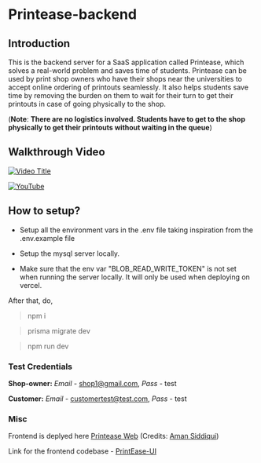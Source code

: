 # Printease-backend

## Introduction

This is the backend server for a SaaS application called Printease, which solves a real-world problem and saves time of students. Printease can be used by print shop owners who have their shops near the universities to accept online ordering of printouts seamlessly. It also helps students save time by removing the burden on them to wait for their turn to get their printouts in case of going physically to the shop.

(**Note**: **There are no logistics involved. Students have to get to the shop physically to get their printouts without waiting in the queue**)

## Walkthrough Video

[![Video Title](http://img.youtube.com/vi/ILdctlz-VvI/0.jpg)](https://www.youtube.com/watch?v=ILdctlz-VvI)

[![YouTube](https://img.shields.io/badge/YouTube-FF0000?style=for-the-badge&logo=youtube&logoColor=white)](https://youtu.be/ILdctlz-VvI)

## How to setup?

- Setup all the environment vars in the .env file taking inspiration from the .env.example file

- Setup the mysql server locally.

- Make sure that the env var "BLOB_READ_WRITE_TOKEN" is not set when running the server locally. It will only be used when deploying on vercel.

After that, do,

> npm i

> prisma migrate dev

> npm run dev

### Test Credentials

**Shop-owner:** _Email_ - shop1@gmail.com, _Pass_ - test

**Customer:** _Email_ - customertest@test.com, _Pass_ - test

### Misc

Frontend is deplyed here [Printease Web](https://print-ease.netlify.app)
(Credits: [Aman Siddiqui](https://github.com/Aman-Sidd))

Link for the frontend codebase - [PrintEase-UI](https://github.com/Aman-Sidd/PrintEase)
